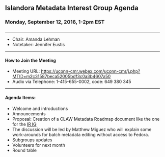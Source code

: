 ## Islandora Metadata Interest Group Agenda
### Monday, September 12, 2016, 1-2pm EST
### 
---
* Chair: Amanda Lehman
* Notetaker: Jennifer Eustis

---

#### How to Join the Meeting  
* Meeting URL: https://uconn-cmr.webex.com/uconn-cmr/j.php?MTID=m2c31587beca52005bdf3c0a3b4607a50
* Audio via Telephone: 1-415-655-0002, code: 649 380 345

---

#### Agenda Items:
* Welcome and introductions
* Announcements
* Proposal: Creation of a CLAW Metadata Roadmap document like the one for the [IR IG](https://docs.google.com/document/d/1pFpL1PK1Tk3FSini2nZeDajw8PyXnh-2xBNOnM6fbvM/edit#heading=h.7b8dhj7bz1cp)
* The discussion will be led by Matthew Miguez who will explain some work-arounds for batch metadata editing without access to Fedora.
* Subgroups updates
* Volunteers for next month
* Round table
